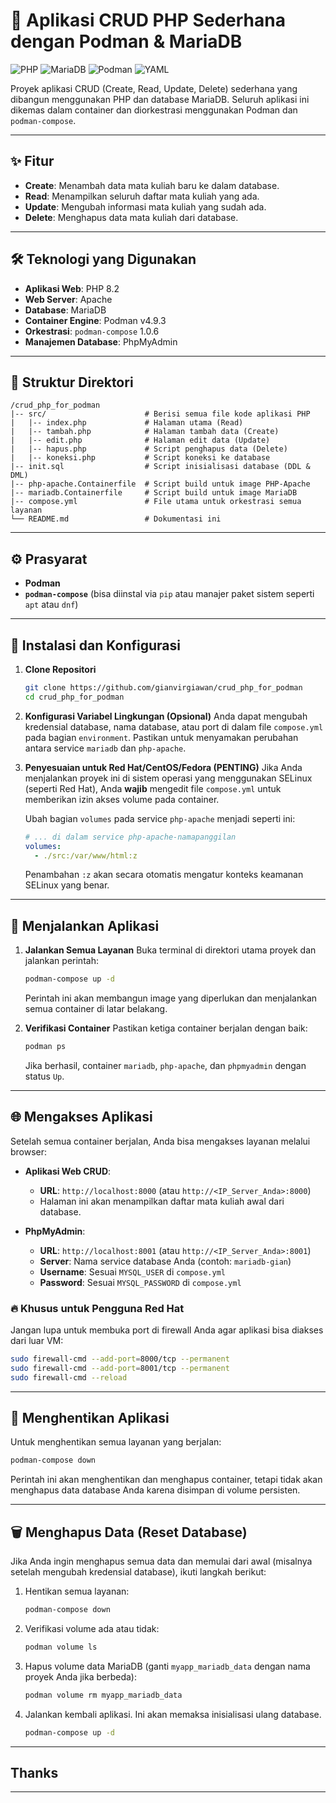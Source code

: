 # 🚀 Aplikasi CRUD PHP Sederhana dengan Podman & MariaDB

![PHP](https://img.shields.io/badge/PHP-777BB4?style=for-the-badge&logo=php&logoColor=white)
![MariaDB](https://img.shields.io/badge/MariaDB-003545?style=for-the-badge&logo=mariadb&logoColor=white)
![Podman](https://img.shields.io/badge/Podman-892CA0?style=for-the-badge&logo=podman&logoColor=white)
![YAML](https://img.shields.io/badge/YAML-CB171E?style=for-the-badge&logo=yaml&logoColor=white)

Proyek aplikasi CRUD (Create, Read, Update, Delete) sederhana yang dibangun menggunakan PHP dan database MariaDB. Seluruh aplikasi ini dikemas dalam container dan diorkestrasi menggunakan Podman dan `podman-compose`.

---

## ✨ Fitur

- **Create**: Menambah data mata kuliah baru ke dalam database.
- **Read**: Menampilkan seluruh daftar mata kuliah yang ada.
- **Update**: Mengubah informasi mata kuliah yang sudah ada.
- **Delete**: Menghapus data mata kuliah dari database.

---

## 🛠️ Teknologi yang Digunakan

- **Aplikasi Web**: PHP 8.2
- **Web Server**: Apache
- **Database**: MariaDB
- **Container Engine**: Podman v4.9.3
- **Orkestrasi**: `podman-compose` 1.0.6
- **Manajemen Database**: PhpMyAdmin

---

## 📂 Struktur Direktori

```
/crud_php_for_podman
|-- src/                      # Berisi semua file kode aplikasi PHP
|   |-- index.php             # Halaman utama (Read)
|   |-- tambah.php            # Halaman tambah data (Create)
|   |-- edit.php              # Halaman edit data (Update)
|   |-- hapus.php             # Script penghapus data (Delete)
|   |-- koneksi.php           # Script koneksi ke database
|-- init.sql                  # Script inisialisasi database (DDL & DML)
|-- php-apache.Containerfile  # Script build untuk image PHP-Apache
|-- mariadb.Containerfile     # Script build untuk image MariaDB
|-- compose.yml               # File utama untuk orkestrasi semua layanan
└── README.md                 # Dokumentasi ini
```

---

## ⚙️ Prasyarat

- **Podman**
- **`podman-compose`** (bisa diinstal via `pip` atau manajer paket sistem seperti `apt` atau `dnf`)

---

## 🚀 Instalasi dan Konfigurasi

1.  **Clone Repositori**

    ```bash
    git clone https://github.com/gianvirgiawan/crud_php_for_podman
    cd crud_php_for_podman
    ```

2.  **Konfigurasi Variabel Lingkungan (Opsional)**
    Anda dapat mengubah kredensial database, nama database, atau port di dalam file `compose.yml` pada bagian `environment`. Pastikan untuk menyamakan perubahan antara service `mariadb` dan `php-apache`.

3.  **Penyesuaian untuk Red Hat/CentOS/Fedora (PENTING)**
    Jika Anda menjalankan proyek ini di sistem operasi yang menggunakan SELinux (seperti Red Hat), Anda **wajib** mengedit file `compose.yml` untuk memberikan izin akses volume pada container.

    Ubah bagian `volumes` pada service `php-apache` menjadi seperti ini:

    ```yaml
    # ... di dalam service php-apache-namapanggilan
    volumes:
      - ./src:/var/www/html:z
    ```

    Penambahan `:z` akan secara otomatis mengatur konteks keamanan SELinux yang benar.

---

## 🏃 Menjalankan Aplikasi

1.  **Jalankan Semua Layanan**
    Buka terminal di direktori utama proyek dan jalankan perintah:

    ```bash
    podman-compose up -d
    ```

    Perintah ini akan membangun image yang diperlukan dan menjalankan semua container di latar belakang.

2.  **Verifikasi Container**
    Pastikan ketiga container berjalan dengan baik:
    ```bash
    podman ps
    ```
    Jika berhasil, container `mariadb`, `php-apache`, dan `phpmyadmin` dengan status `Up`.

---

## 🌐 Mengakses Aplikasi

Setelah semua container berjalan, Anda bisa mengakses layanan melalui browser:

- **Aplikasi Web CRUD**:

  - **URL**: `http://localhost:8000` (atau `http://<IP_Server_Anda>:8000`)
  - Halaman ini akan menampilkan daftar mata kuliah awal dari database.

- **PhpMyAdmin**:
  - **URL**: `http://localhost:8001` (atau `http://<IP_Server_Anda>:8001`)
  - **Server**: Nama service database Anda (contoh: `mariadb-gian`)
  - **Username**: Sesuai `MYSQL_USER` di `compose.yml`
  - **Password**: Sesuai `MYSQL_PASSWORD` di `compose.yml`

### 🔥 Khusus untuk Pengguna Red Hat

Jangan lupa untuk membuka port di firewall Anda agar aplikasi bisa diakses dari luar VM:

```bash
sudo firewall-cmd --add-port=8000/tcp --permanent
sudo firewall-cmd --add-port=8001/tcp --permanent
sudo firewall-cmd --reload
```

---

## 🛑 Menghentikan Aplikasi

Untuk menghentikan semua layanan yang berjalan:

```bash
podman-compose down
```

Perintah ini akan menghentikan dan menghapus container, tetapi tidak akan menghapus data database Anda karena disimpan di volume persisten.

---

## 🗑️ Menghapus Data (Reset Database)

Jika Anda ingin menghapus semua data dan memulai dari awal (misalnya setelah mengubah kredensial database), ikuti langkah berikut:

1.  Hentikan semua layanan:
    ```bash
    podman-compose down
    ```
2.  Verifikasi volume ada atau tidak:
    ```bash
    podman volume ls
    ```
3.  Hapus volume data MariaDB (ganti `myapp_mariadb_data` dengan nama proyek Anda jika berbeda):
    ```bash
    podman volume rm myapp_mariadb_data
    ```
4.  Jalankan kembali aplikasi. Ini akan memaksa inisialisasi ulang database.
    ```bash
    podman-compose up -d
    ```

---

## Thanks

---
